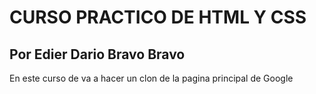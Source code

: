 # CURSO PRACTICO DE HTML Y CSS

## Por Edier Dario Bravo Bravo

En este curso de va a hacer un clon de la pagina principal de Google

